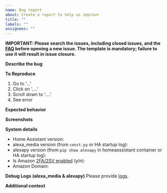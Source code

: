 ```yaml
---
name: Bug report
about: Create a report to help us improve
title: ""
labels: ""
assignees: ""
---
```


**IMPORTANT: Please search the issues, including closed issues, and the [FAQ](https://github.com/alandtse/alexa_media_player/wiki/FAQ) before opening a new issue. The template is mandatory; failure to use it will result in issue closure.**

**Describe the bug**

<!---A clear and concise description of what the bug is.-->

**To Reproduce**

<!---Steps to reproduce the behavior:--->

1. Go to '...'
2. Click on '....'
3. Scroll down to '....'
4. See error

**Expected behavior**

<!---A clear and concise description of what you expected to happen.--->

**Screenshots**

<!---If applicable, add screenshots to help explain your problem.--->

**System details**

- Home Assistant version:
- alexa_media version (from `const.py` or HA startup log):
- alexapy version (from `pip show alexapy` in homeasssistant container or HA startup log):
- Is Amazon [2FA/2SV enabled](https://github.com/alandtse/alexa_media_player/wiki/Configuration#enable-two-factor-authentication-for-your-amazon-account) <!---We will not debug login issues if unanswered---> (y/n):
- Amazon Domain:

**Debug Logs (alexa_media & alexapy)**
Please provide [logs](https://github.com/alandtse/alexa_media_player/wiki/FAQ#how-do-i-enable-debug-logging-for-the-component).

**Additional context**

<!---Add any other context about the problem here.--->
